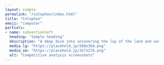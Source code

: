 ```yaml
---
layout: simple
permalink: "/colophon/index.html"
title: "Colophon"
emoji: "computer"
partials:
- name: subsectionleft
  heading: "Sample heading"
  description: "A deep dive into uncovering the lay of the land and understanding the market, the industry and its users."
  media_lg: "https://placehold.jp/568x304.png"
  media_sm: "https://placehold.jp/327x276.png"
  alt: "Competitive analysis screenshots"
---
```

